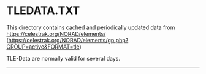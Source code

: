 # TLEDATA.TXT

This directory contains cached and periodically updated data 
from https://celestrak.org/NORAD/elements/
(https://celestrak.org/NORAD/elements/gp.php?GROUP=active&FORMAT=tle)

TLE-Data are normally valid for several days.

***